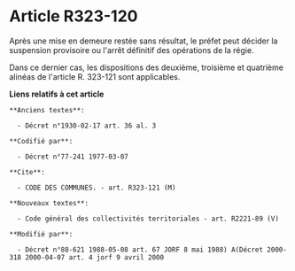 # Article R323-120

Après une mise en demeure restée sans résultat, le préfet peut décider la suspension provisoire ou l'arrêt définitif des
opérations de la régie.

Dans ce dernier cas, les dispositions des deuxième, troisième et quatrième alinéas de l'article R. 323-121 sont applicables.

**Liens relatifs à cet article**

	**Anciens textes**:

	  - Décret n°1930-02-17 art. 36 al. 3

	**Codifié par**:

	  - Décret n°77-241 1977-03-07

	**Cite**:

	  - CODE DES COMMUNES. - art. R323-121 (M)

	**Nouveaux textes**:

	  - Code général des collectivités territoriales - art. R2221-89 (V)

	**Modifié par**:

	  - Décret n°88-621 1988-05-08 art. 67 JORF 8 mai 1988) A(Décret 2000-318 2000-04-07 art. 4 jorf 9 avril 2000
